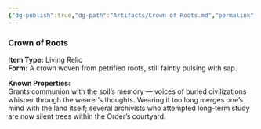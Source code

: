 ```yaml
---
{"dg-publish":true,"dg-path":"Artifacts/Crown of Roots.md","permalink":"/artifacts/crown-of-roots/","tags":["artifact"],"dgShowFileTree":true}
---
```


### **Crown of Roots**

**Item Type:** Living Relic  
**Form:** A crown woven from petrified roots, still faintly pulsing with sap.

**Known Properties:**  
Grants communion with the soil’s memory — voices of buried civilizations whisper through the wearer’s thoughts. Wearing it too long merges one’s mind with the land itself; several archivists who attempted long-term study are now silent trees within the Order’s courtyard.